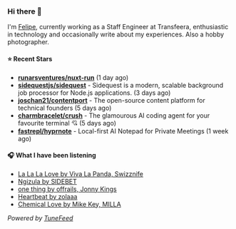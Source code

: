 ### Hi there 👋

I'm [Felipe](https://felipevm.com), currently working as a Staff Engineer at Transfeera, enthusiastic in technology and occasionally write about my experiences. Also a hobby photographer.

#### ⭐ Recent Stars
- **[runarsventures/nuxt-run](https://github.com/runarsventures/nuxt-run)** (1 day ago)
- **[sidequestjs/sidequest](https://github.com/sidequestjs/sidequest)** - Sidequest is a modern, scalable background job processor for Node.js applications. (3 days ago)
- **[joschan21/contentport](https://github.com/joschan21/contentport)** - The open-source content platform for technical founders (5 days ago)
- **[charmbracelet/crush](https://github.com/charmbracelet/crush)** - The glamourous AI coding agent for your favourite terminal 💘 (5 days ago)
- **[fastrepl/hyprnote](https://github.com/fastrepl/hyprnote)** - Local-first AI Notepad for Private Meetings (1 week ago)

#### 🎧 What I have been listening
- [La La La Love by Viva La Panda, Swizznife](https://open.spotify.com/track/2ZcU1WV5y30r3Q1gv0Se7d)
- [Ngizula by SIDEBET](https://open.spotify.com/track/4VvdlyVa5y8di9ebUOUyT8)
- [one thing by offrails, Jonny Kings](https://open.spotify.com/track/3r9Zd5e6gptaX0LF1hGlUl)
- [Heartbeat by zolaaa](https://open.spotify.com/track/1cWWGXNfkYzZcLByXaHj7A)
- [Chemical Love by Mike Key, MILLA](https://open.spotify.com/track/5srfjqTGXlOYzOP2wkQs7k)

_Powered by [TuneFeed](https://tunefeed.app?ref=github.com)_
